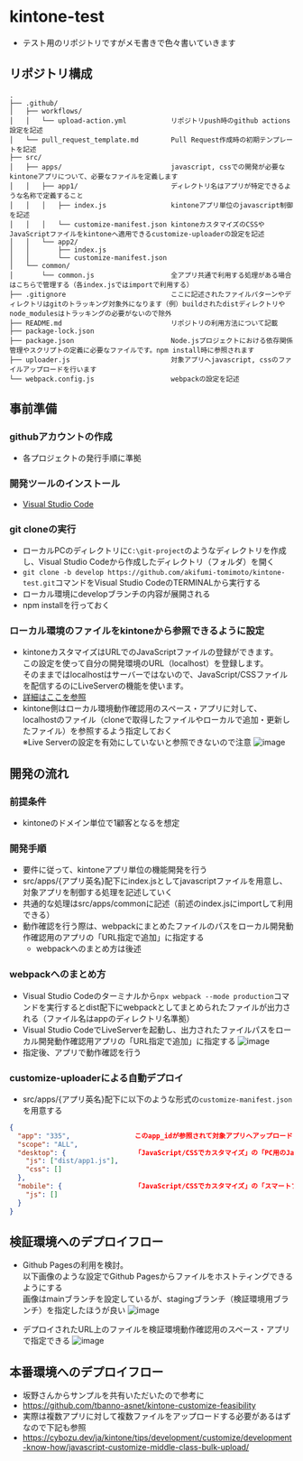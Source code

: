 # kintone-test
- テスト用のリポジトリですがメモ書きで色々書いていきます

## リポジトリ構成
```
.
├── .github/
│   ├── workflows/
│   │   └── upload-action.yml           リポジトリpush時のgithub actions設定を記述
│   └── pull_request_template.md        Pull Request作成時の初期テンプレートを記述
├── src/
│   ├── apps/                           javascript, cssでの開発が必要なkintoneアプリについて、必要なファイルを定義します
│   │   ├── app1/                       ディレクトリ名はアプリが特定できるような名称で定義すること
│   │   │   ├── index.js                kintoneアプリ単位のjavascript制御を記述
│   │   │   └── customize-manifest.json kintoneカスタマイズのCSSやJavaScriptファイルをkintoneへ適用できるcustomize-uploaderの設定を記述
│   │   └── app2/
│   │       ├── index.js
│   │       └── customize-manifest.json
│   └── common/
│       └── common.js                   全アプリ共通で利用する処理がある場合はこちらで管理する（各index.jsではimportで利用する）
├── .gitignore                          ここに記述されたファイルパターンやディレクトリはgitのトラッキング対象外になります（例）buildされたdistディレクトリやnode_modulesはトラッキングの必要がないので除外
├── README.md                           リポジトリの利用方法について記載
├── package-lock.json
├── package.json                        Node.jsプロジェクトにおける依存関係管理やスクリプトの定義に必要なファイルです。npm install時に参照されます
├── uploader.js                         対象アプリへjavascript, cssのファイルアップロードを行います
└── webpack.config.js                   webpackの設定を記述
```

## 事前準備
### githubアカウントの作成
- 各プロジェクトの発行手順に準拠

### 開発ツールのインストール
- [Visual Studio Code](https://code.visualstudio.com/)

### git cloneの実行
- ローカルPCのディレクトリに`C:\git-project`のようなディレクトリを作成し、Visual Studio Codeから作成したディレクトリ（フォルダ）を開く
- `git clone -b develop https://github.com/akifumi-tomimoto/kintone-test.git`コマンドをVisual Studio CodeのTERMINALから実行する
- ローカル環境にdevelopブランチの内容が展開される
- npm installを行っておく

### ローカル環境のファイルをkintoneから参照できるように設定
- kintoneカスタマイズはURLでのJavaScriptファイルの登録ができます。  
この設定を使って自分の開発環境のURL（localhost）を登録します。  
そのままではlocalhostはサーバーではないので、JavaScript/CSSファイルを配信するのにLiveServerの機能を使います。
- [詳細はここを参照](https://cybozu.dev/ja/kintone/tips/development/customize/development-know-how/use-visual-studio-code-live-server-extension/)
- kintone側はローカル環境動作確認用のスペース・アプリに対して、localhostのファイル（cloneで取得したファイルやローカルで追加・更新したファイル）を参照するよう指定しておく  
※Live Serverの設定を有効にしていないと参照できないので注意
![image](https://github.com/akifumi-tomimoto/kintone-test/assets/60957697/b6acb83c-7d6f-4610-a11d-b036a27c6ffa)

## 開発の流れ
### 前提条件
- kintoneのドメイン単位で1顧客となるを想定

### 開発手順
- 要件に従って、kintoneアプリ単位の機能開発を行う
- src/apps/{アプリ英名}配下にindex.jsとしてjavascriptファイルを用意し、対象アプリを制御する処理を記述していく
- 共通的な処理はsrc/apps/commonに記述（前述のindex.jsにimportして利用できる）
- 動作確認を行う際は、webpackにまとめたファイルのパスをローカル開発動作確認用のアプリの「URL指定で追加」に指定する
  - webpackへのまとめ方は後述
### webpackへのまとめ方
- Visual Studio Codeのターミナルから`npx webpack --mode production`コマンドを実行するとdist配下にwebpackとしてまとめられたファイルが出力される（ファイル名はappのディレクトリ名準拠）
- Visual Studio CodeでLiveServerを起動し、出力されたファイルパスをローカル開発動作確認用アプリの「URL指定で追加」に指定する
![image](https://github.com/akifumi-tomimoto/kintone-test/assets/60957697/f35266e1-3262-4b5f-ab82-231f1d0507b0)
- 指定後、アプリで動作確認を行う

### customize-uploaderによる自動デプロイ
- src/apps/{アプリ英名}配下に以下のような形式の`customize-manifest.json`を用意する
```json
{
  "app": "335",                このapp_idが参照されて対象アプリへアップロードされる
  "scope": "ALL",
  "desktop": {                 「JavaScript/CSSでカスタマイズ」の「PC用のJavaScript/CSS」で指定したいファイルパスを記述
    "js": ["dist/app1.js"],
    "css": []
  },
  "mobile": {                  「JavaScript/CSSでカスタマイズ」の「スマートフォン用のJavaScript」として対象パスのファイルをアップロードする
    "js": []
  }
}
```

## 検証環境へのデプロイフロー
- Github Pagesの利用を検討。  
以下画像のような設定でGithub Pagesからファイルをホストティングできるようにする  
画像はmainブランチを設定しているが、stagingブランチ（検証環境用ブランチ）を指定したほうが良い
![image](https://github.com/akifumi-tomimoto/kintone-test/assets/60957697/eb5b4dc2-e57d-4a52-8758-ecb4f51e7a3f)

- デプロイされたURL上のファイルを検証環境動作確認用のスペース・アプリで指定できる
![image](https://github.com/akifumi-tomimoto/kintone-test/assets/60957697/e252a076-36fd-42b0-8aa5-6e7e0e14ebf1)

## 本番環境へのデプロイフロー
- 坂野さんからサンプルを共有いただいたので参考に
- https://github.com/tbanno-asnet/kintone-customize-feasibility
- 実際は複数アプリに対して複数ファイルをアップロードする必要があるはずなので下記も参照
- https://cybozu.dev/ja/kintone/tips/development/customize/development-know-how/javascript-customize-middle-class-bulk-upload/

